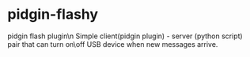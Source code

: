 # pidgin-flashy
pidgin flash plugin\n
Simple client(pidgin plugin) - server (python script) pair that can turn on\off USB device when new messages arrive.
